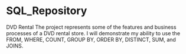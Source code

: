 # SQL_Repository

DVD Rental
The project represents some of the features and business processes of a DVD rental store. I will demonstrate my ability to use the FROM, WHERE, COUNT, GROUP BY, ORDER BY, DISTINCT, SUM, and JOINS.

